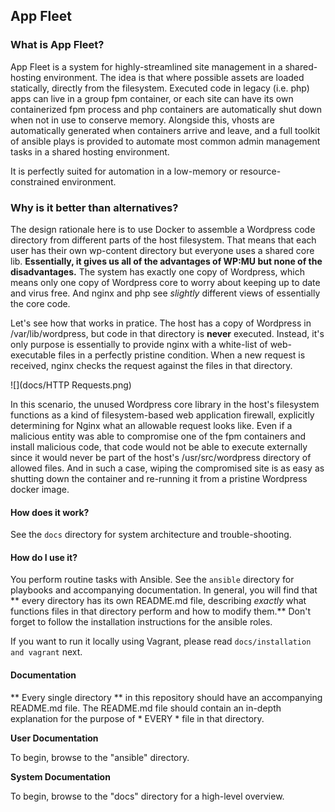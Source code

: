 App Fleet
--------

### What is App Fleet?

App Fleet is a system for highly-streamlined site management in a shared-hosting environment. The idea is that where possible assets are loaded statically, directly from the filesystem. Executed code in legacy (i.e. php) apps can live in a group fpm container, or each site can have its own containerized fpm process and php containers are automatically shut down when not in use to conserve memory. Alongside this, vhosts are automatically generated when containers arrive and leave, and a full toolkit of ansible plays is provided to automate most common admin management tasks in a shared hosting environment.

It is perfectly suited for automation in a low-memory or resource-constrained environment.

### Why is it better than alternatives?

The design rationale here is to use Docker to assemble a Wordpress code directory from different parts of the host filesystem. That means that each user has their own wp-content directory but everyone uses a shared core lib. **Essentially, it gives us all of the advantages of WP:MU but none of the disadvantages.** The system has exactly one copy of Wordpress, which means only one copy of Wordpress core to worry about keeping up to date and virus free. And nginx and php see *slightly* different views of essentially the core code.

Let's see how that works in pratice. The host has a copy of Wordpress in /var/lib/wordpress, but code in that directory is **never** executed. Instead, it's only purpose is essentially to provide nginx with a white-list of web-executable files in a perfectly pristine condition. When a new request is received, nginx checks the request against the files in that directory.

![](docs/HTTP Requests.png) 

In this scenario, the unused Wordpress core library in the host's filesystem functions as a kind of filesystem-based web application firewall, explicitly determining for Nginx what an allowable request looks like. Even if a malicious entity was able to compromise one of the fpm containers and install malicious code, that code would not be able to execute externally since it would never be part of the host's /usr/src/wordpress directory of allowed files. And in such a case, wiping the compromised site is as easy as shutting down the container and re-running it from a pristine Wordpress docker image.

#### How does it work?

See the `docs` directory for system architecture and trouble-shooting.

#### How do I use it?

You perform routine tasks with Ansible. See the `ansible` directory for playbooks and accompanying documentation. In general, you will find that ** every directory has its own README.md file, describing *exactly* what functions files in that directory perform and how to modify them.** Don't forget to follow the installation instructions for the ansible roles.

If you want to run it locally using Vagrant, please read `docs/installation and vagrant` next.

#### Documentation

** Every single directory ** in this repository should have an accompanying README.md file. The README.md file should contain an in-depth explanation for the purpose of * EVERY * file in that directory.

**User Documentation**

To begin, browse to the "ansible" directory.

**System Documentation**

To begin, browse to the "docs" directory for a high-level overview.